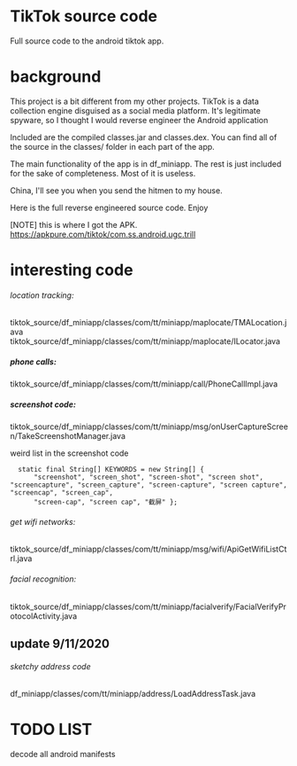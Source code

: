 # TikTok source code

Full source code to the android tiktok app.

# background

This project is a bit different from my other projects. TikTok is a data collection engine disguised as a social media platform. It's legitimate spyware, so I thought I would reverse engineer the Android application

Included are the compiled classes.jar and classes.dex. You can find all of the source in the classes/ folder in each part of the app.

The main functionality of the app is in df_miniapp. The rest is just included for the sake of completeness. Most of it is useless. 

China, I'll see you when you send the hitmen to my house.

Here is the full reverse engineered source code. Enjoy


[NOTE] this is where I got the APK. https://apkpure.com/tiktok/com.ss.android.ugc.trill

# interesting code

###### location tracking: 
tiktok_source/df_miniapp/classes/com/tt/miniapp/maplocate/TMALocation.java
tiktok_source/df_miniapp/classes/com/tt/miniapp/maplocate/ILocator.java

##### phone calls:
tiktok_source/df_miniapp/classes/com/tt/miniapp/call/PhoneCallImpl.java

##### screenshot code:
tiktok_source/df_miniapp/classes/com/tt/miniapp/msg/onUserCaptureScreen/TakeScreenshotManager.java

weird list in the screenshot code
```
  static final String[] KEYWORDS = new String[] { 
      "screenshot", "screen_shot", "screen-shot", "screen shot", "screencapture", "screen_capture", "screen-capture", "screen capture", "screencap", "screen_cap", 
      "screen-cap", "screen cap", "截屏" };
```

###### get wifi networks:
tiktok_source/df_miniapp/classes/com/tt/miniapp/msg/wifi/ApiGetWifiListCtrl.java

###### facial recognition:
tiktok_source/df_miniapp/classes/com/tt/miniapp/facialverify/FacialVerifyProtocolActivity.java 

## update 9/11/2020

###### sketchy address code
df_miniapp/classes/com/tt/miniapp/address/LoadAddressTask.java

# TODO LIST

decode all android manifests
